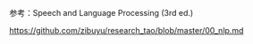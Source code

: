 参考：Speech and Language Processing (3rd ed.)



https://github.com/zibuyu/research_tao/blob/master/00_nlp.md